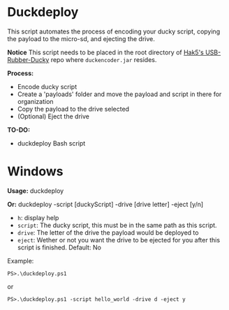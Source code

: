 # Duckdeploy
This script automates the process of encoding your ducky script, copying the payload to the micro-sd, and ejecting the drive.

**Notice** This script needs to be placed in the root directory of [Hak5's USB-Rubber-Ducky](https://github.com/hak5darren/USB-Rubber-Ducky) repo where `duckencoder.jar` resides.

**Process:**
- Encode ducky script
- Create a 'payloads' folder and move the payload and script in there for organization
- Copy the payload to the drive selected
- (Optional) Eject the drive


**TO-DO:**
- duckdeploy Bash script

# Windows
**Usage:** 
duckdeploy 

**Or:** duckdeploy -script [duckyScript] -drive [drive letter] -eject [y/n]
- `h`: display help
- `script`: The ducky script, this must be in the same path as this script.
- `drive`: The letter of the drive the payload would be deployed to
- `eject`: Wether or not you want the drive to be ejected for you after this script is finished. Default: No

Example:

`PS>.\duckdeploy.ps1`

or

`PS>.\duckdeploy.ps1 -script hello_world -drive d -eject y`



